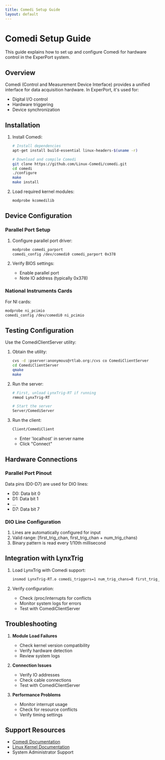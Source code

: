 ```yaml
---
title: Comedi Setup Guide
layout: default
---
```


# Comedi Setup Guide

This guide explains how to set up and configure Comedi for hardware control in the ExperPort system.

## Overview

Comedi (Control and Measurement Device Interface) provides a unified interface for data acquisition hardware. In ExperPort, it's used for:

- Digital I/O control
- Hardware triggering
- Device synchronization

## Installation

1. Install Comedi:

   ```bash
   # Install dependencies
   apt-get install build-essential linux-headers-$(uname -r)
   
   # Download and compile Comedi
   git clone https://github.com/Linux-Comedi/comedi.git
   cd comedi
   ./configure
   make
   make install
   ```

2. Load required kernel modules:

   ```bash
   modprobe kcomedilib
   ```

## Device Configuration

### Parallel Port Setup

1. Configure parallel port driver:

   ```bash
   modprobe comedi_parport
   comedi_config /dev/comedi0 comedi_parport 0x378
   ```

2. Verify BIOS settings:
   - Enable parallel port
   - Note IO address (typically 0x378)

### National Instruments Cards

For NI cards:

```bash
modprobe ni_pcimio
comedi_config /dev/comedi0 ni_pcimio
```

## Testing Configuration

Use the ComediClientServer utility:

1. Obtain the utility:

   ```bash
   cvs -d :pserver:anonymous@rtlab.org:/cvs co ComediClientServer
   cd ComediClientServer
   qmake
   make
   ```

2. Run the server:

   ```bash
   # First, unload LynxTrig-RT if running
   rmmod LynxTrig-RT
   
   # Start the server
   Server/ComediServer
   ```

3. Run the client:

   ```bash
   Client/ComediClient
   ```

   - Enter 'localhost' in server name
   - Click "Connect"

## Hardware Connections

### Parallel Port Pinout

Data pins (D0-D7) are used for DIO lines:

- D0: Data bit 0
- D1: Data bit 1
- ...
- D7: Data bit 7

### DIO Line Configuration

1. Lines are automatically configured for input
2. Valid range: [first_trig_chan, first_trig_chan + num_trig_chans)
3. Binary pattern is read every 1/10th millisecond

## Integration with LynxTrig

1. Load LynxTrig with Comedi support:

   ```bash
   insmod LynxTrig-RT.o comedi_triggers=1 num_trig_chans=8 first_trig_chan=0
   ```

2. Verify configuration:
   - Check /proc/interrupts for conflicts
   - Monitor system logs for errors
   - Test with ComediClientServer

## Troubleshooting

1. **Module Load Failures**
   - Check kernel version compatibility
   - Verify hardware detection
   - Review system logs

2. **Connection Issues**
   - Verify IO addresses
   - Check cable connections
   - Test with ComediClientServer

3. **Performance Problems**
   - Monitor interrupt usage
   - Check for resource conflicts
   - Verify timing settings

## Support Resources

- [Comedi Documentation](http://www.comedi.org)
- [Linux Kernel Documentation](https://www.kernel.org/doc/html/latest/)
- System Administrator Support
